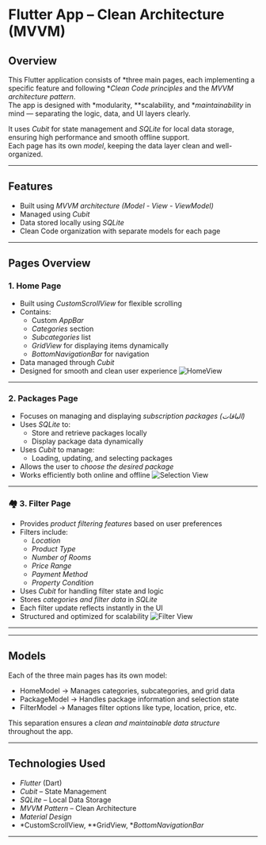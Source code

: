 # Flutter App – Clean Architecture (MVVM)

##  Overview
This Flutter application consists of *three main pages, each implementing a specific feature and following **Clean Code principles* and the *MVVM architecture pattern*.  
The app is designed with *modularity, **scalability, and **maintainability* in mind — separating the logic, data, and UI layers clearly.  

It uses *Cubit* for state management and *SQLite* for local data storage, ensuring high performance and smooth offline support.  
Each page has its own *model*, keeping the data layer clean and well-organized.

---

##  Features
-  Built using *MVVM architecture (Model - View - ViewModel)*
-  Managed using *Cubit*
-  Data stored locally using *SQLite*
-  Clean Code organization with separate models for each page

---

##  Pages Overview

###  1. Home Page
- Built using *CustomScrollView* for flexible scrolling
- Contains:
  - Custom *AppBar*
  - *Categories* section
  - *Subcategories* list
  - *GridView* for displaying items dynamically
  - *BottomNavigationBar* for navigation
- Data managed through *Cubit*
- Designed for smooth and clean user experience
![HomeView](https://github.com/mohamedatantawy/test_IT_legend_Flutter/blob/main/asset/image/Android%20Emulator%20-%20Pixel_8a_API_35_5554%202025-10-26%2012_00_55%20PM.png)
---

###  2. Packages Page
- Focuses on managing and displaying *subscription packages (الباقات)*
- Uses *SQLite* to:
  - Store and retrieve packages locally  
  - Display package data dynamically  
- Uses *Cubit* to manage:
  - Loading, updating, and selecting packages  
- Allows the user to *choose the desired package*
- Works efficiently both online and offline
![Selection View](https://github.com/mohamedatantawy/test_IT_legend_Flutter/blob/main/asset/image/Android%20Emulator%20-%20Pixel_8a_API_35_5554%202025-10-26%2012_01_53%20PM.png)
---

### 🏘 3. Filter Page
- Provides *product filtering features* based on user preferences
- Filters include:
  -  *Location*
  -  *Product Type*
  -  *Number of Rooms*
  -  *Price Range*
  -  *Payment Method*
  -  *Property Condition*
- Uses *Cubit* for handling filter state and logic
- Stores *categories and filter data* in *SQLite*
- Each filter update reflects instantly in the UI
- Structured and optimized for scalability
![Filter View](https://github.com/mohamedatantawy/test_IT_legend_Flutter/blob/main/asset/image/Android%20Emulator%20-%20Pixel_8a_API_35_5554%202025-10-26%2012_01_21%20PM.png)
---
---

##  Models
Each of the three main pages has its own model:
- HomeModel → Manages categories, subcategories, and grid data  
- PackageModel → Handles package information and selection state  
- FilterModel → Manages filter options like type, location, price, etc.  

This separation ensures a *clean and maintainable data structure* throughout the app.

---

##  Technologies Used
- *Flutter* (Dart)
- *Cubit* – State Management
- *SQLite* – Local Data Storage
- *MVVM Pattern* – Clean Architecture
- *Material Design*
- *CustomScrollView, **GridView, **BottomNavigationBar*

---


